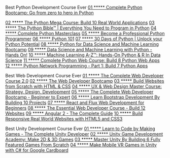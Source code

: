 
Best Python Development Course Ever
[01 ***** Complete Python Bootcamp: Go from zero to hero in Python](https://click.linksynergy.com/fs-bin/click?id=mEo*LYazi/o&subid=&offerid=323058.1&type=10&tmpid=14537&RD_PARM1=https%3A%2F%2Fwww.udemy.com%2Fcomplete-python-bootcamp%2F%3Fpmtag%3DUDEMARCH)

[02 ***** The Python Mega Course: Build 10 Real World Applications](https://click.linksynergy.com/fs-bin/click?id=mEo*LYazi/o&subid=&offerid=323058.1&type=10&tmpid=14537&RD_PARM1=https%3A%2F%2Fwww.udemy.com%2Fthe-python-mega-course%2F%3Fpmtag%3DUDEMARCH)
[03 ***** The Python Bible™ | Everything You Need to Program in Python](https://click.linksynergy.com/fs-bin/click?id=mEo*LYazi/o&subid=&offerid=323058.1&type=10&tmpid=14537&RD_PARM1=https%3A%2F%2Fwww.udemy.com%2Fthe-python-bible%2F%3Fpmtag%3DUDEMARCH)
[04 ***** Complete Python Masterclass](https://click.linksynergy.com/fs-bin/click?id=mEo*LYazi/o&subid=&offerid=323058.1&type=10&tmpid=14537&RD_PARM1=https%3A%2F%2Fwww.udemy.com%2Fpython-the-complete-python-developer-course%2F%3Fpmtag%3DUDEMARCH)
[05 ***** Become a Professional Python Programmer](https://click.linksynergy.com/fs-bin/click?id=mEo*LYazi/o&subid=&offerid=323058.1&type=10&tmpid=14537&RD_PARM1=https%3A%2F%2Fwww.udemy.com%2Fbecome-a-professional-python-programmer%2F%3Fpmtag%3DUDEMARCH)
[06 ***** Python 101](https://click.linksynergy.com/fs-bin/click?id=mEo*LYazi/o&subid=&offerid=323058.1&type=10&tmpid=14537&RD_PARM1=https%3A%2F%2Fwww.udemy.com%2Fkypython-101%2F%3Fpmtag%3DUDEMARCH)
[07 ***** 30 Days of Python | Unlock your Python Potential](https://click.linksynergy.com/fs-bin/click?id=mEo*LYazi/o&subid=&offerid=323058.1&type=10&tmpid=14537&RD_PARM1=https%3A%2F%2Fwww.udemy.com%2F30-days-of-python%2F%3Fpmtag%3DUDEMARCH)
[08 ***** Python for Data Science and Machine Learning Bootcamp](https://click.linksynergy.com/fs-bin/click?id=mEo*LYazi/o&subid=&offerid=323058.1&type=10&tmpid=14537&RD_PARM1=https%3A%2F%2Fwww.udemy.com%2Fpython-for-data-science-and-machine-learning-bootcamp%2F%3Fpmtag%3DUDEMARCH)
[09 ***** Data Science and Machine Learning with Python - Hands On!](https://click.linksynergy.com/fs-bin/click?id=mEo*LYazi/o&subid=&offerid=323058.1&type=10&tmpid=14537&RD_PARM1=https%3A%2F%2Fwww.udemy.com%2Fdata-science-and-machine-learning-with-python-hands-on%2F%3Fpmtag%3DUDEMARCH)
[10 ***** Machine Learning A-Z™: Hands-On Python & R In Data Science](https://click.linksynergy.com/fs-bin/click?id=mEo*LYazi/o&subid=&offerid=323058.1&type=10&tmpid=14537&RD_PARM1=https%3A%2F%2Fwww.udemy.com%2Fmachinelearning%2F%3Fpmtag%3DUDEMARCH)
[11 ***** Complete Python Web Course: Build 8 Python Web Apps](https://click.linksynergy.com/fs-bin/click?id=mEo*LYazi/o&subid=&offerid=323058.1&type=10&tmpid=14537&RD_PARM1=https%3A%2F%2Fwww.udemy.com%2Fthe-complete-python-web-course-learn-by-building-8-apps%2F%3Fpmtag%3DUDEMARCH)
[12 ***** Python Network Programming - Part 1: Build 7 Python Apps](https://click.linksynergy.com/fs-bin/click?id=mEo*LYazi/o&subid=&offerid=323058.1&type=10&tmpid=14537&RD_PARM1=https%3A%2F%2Fwww.udemy.com%2Fpython-programming-for-real-life-networking-use%2F%3Fpmtag%3DUDEMARCH)



Best Web Development Course Ever
[01 ***** The Complete Web Developer Course 2.0](https://click.linksynergy.com/fs-bin/click?id=mEo*LYazi/o&subid=&offerid=323058.1&type=10&tmpid=14537&RD_PARM1=https%3A%2F%2Fwww.udemy.com%2Fthe-complete-web-developer-course-2%2F%3Fpmtag%3DUDEMARCH)
[02 ***** The Web Developer Bootcamp](https://click.linksynergy.com/fs-bin/click?id=mEo*LYazi/o&subid=&offerid=323058.1&type=10&tmpid=14537&RD_PARM1=https%3A%2F%2Fwww.udemy.com%2Fthe-web-developer-bootcamp%2F%3Fpmtag%3DUDEMARCH)
[03 ***** Build Websites from Scratch with HTML & CSS](https://click.linksynergy.com/fs-bin/click?id=mEo*LYazi/o&subid=&offerid=323058.1&type=10&tmpid=14537&RD_PARM1=https%3A%2F%2Fwww.udemy.com%2Fbuild-website-scratch%2F%3Fpmtag%3DUDEMARCH)
[04 ***** UX & Web Design Master Course: Strategy, Design, Development](https://click.linksynergy.com/fs-bin/click?id=mEo*LYazi/o&subid=&offerid=323058.1&type=10&tmpid=14537&RD_PARM1=https%3A%2F%2Fwww.udemy.com%2Fux-web-design-master-course-strategy-design-development%2F%3Fpmtag%3DUDEMARCH)
[05 ***** The Complete Web Developer Bootcamp - Beginner to Expert](https://click.linksynergy.com/fs-bin/click?id=mEo*LYazi/o&subid=&offerid=323058.1&type=10&tmpid=14537&RD_PARM1=https%3A%2F%2Fwww.udemy.com%2Fjob-ready-web-developer%2F%3Fpmtag%3DUDEMARCH)
[06 ***** Learn Bootstrap Development By Building 10 Projects](https://click.linksynergy.com/fs-bin/click?id=mEo*LYazi/o&subid=&offerid=323058.1&type=10&tmpid=14537&RD_PARM1=https%3A%2F%2Fwww.udemy.com%2Flearn-bootstrap-development-by-building-10-projects%2F%3Fpmtag%3DUDEMARCH)
[07 ***** React and Flux Web Development for Beginners](https://click.linksynergy.com/fs-bin/click?id=mEo*LYazi/o&subid=&offerid=323058.1&type=10&tmpid=14537&RD_PARM1=https%3A%2F%2Fwww.udemy.com%2Freact-flux%2F%3Fpmtag%3DUDEMARCH)
[08 ***** The Essential Web Developer Course - Build 12 Websites](https://click.linksynergy.com/fs-bin/click?id=mEo*LYazi/o&subid=&offerid=323058.1&type=10&tmpid=14537&RD_PARM1=https%3A%2F%2Fwww.udemy.com%2Fthe-essential-web-developer-course%2F%3Fpmtag%3DUDEMARCH)
[09 ***** Angular 2 - The Complete Guide](https://click.linksynergy.com/fs-bin/click?id=mEo*LYazi/o&subid=&offerid=323058.1&type=10&tmpid=14537&RD_PARM1=https%3A%2F%2Fwww.udemy.com%2Fthe-complete-guide-to-angular-2%2F%3Fpmtag%3DUDEMARCH)
[10 ***** Build Responsive Real World Websites with HTML5 and CSS3](https://click.linksynergy.com/fs-bin/click?id=mEo*LYazi/o&subid=&offerid=323058.1&type=10&tmpid=14537&RD_PARM1=https%3A%2F%2Fwww.udemy.com%2Fdesign-and-develop-a-killer-website-with-html5-and-css3%2F%3Fpmtag%3DUDEMARCH)



Best Unity Development Course Ever
[01 ***** Learn to Code by Making Games - The Complete Unity Developer](https://click.linksynergy.com/fs-bin/click?id=mEo*LYazi/o&subid=&offerid=323058.1&type=10&tmpid=14537&RD_PARM1=https%3A%2F%2Fwww.udemy.com%2Funitycourse%3Fpmtag%3DUDEMARCH)
[02 ***** Unity Game Development Academy: Make 2D & 3D Games](https://click.linksynergy.com/fs-bin/click?id=mEo*LYazi/o&subid=&offerid=323058.1&type=10&tmpid=14537&RD_PARM1=https%3A%2F%2Fwww.udemy.com%2Fdevslopes-unity3d%3Fpmtag%3DUDEMARCH)
[03 ***** Master Unity By Building 6 Fully Featured Games From Scratch](https://click.linksynergy.com/fs-bin/click?id=mEo*LYazi/o&subid=&offerid=323058.1&type=10&tmpid=14537&RD_PARM1=https%3A%2F%2Fwww.udemy.com%2Fmake-mobile-games-like-a-pro-using-unity-game-engine%3Fpmtag%3DUDEMARCH)
[04 ***** Make Mobile VR Games in Unity with C# for Google Cardboard](https://click.linksynergy.com/fs-bin/click?id=mEo*LYazi/o&subid=&offerid=323058.1&type=10&tmpid=14537&RD_PARM1=https%3A%2F%2Fwww.udemy.com%2Fvrcourse%3Fpmtag%3DUDEMARCH)
